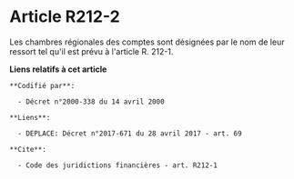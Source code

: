 # Article R212-2

Les chambres régionales des comptes sont désignées par le nom de leur ressort tel qu'il est prévu à l'article R. 212-1.

**Liens relatifs à cet article**

	**Codifié par**:

	  - Décret n°2000-338 du 14 avril 2000

	**Liens**:

	  - DEPLACE: Décret n°2017-671 du 28 avril 2017 - art. 69

	**Cite**:

	  - Code des juridictions financières - art. R212-1
